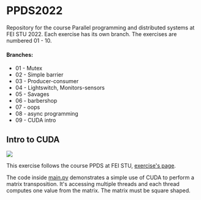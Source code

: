 # PPDS2022
Repository for the course Parallel programming and distributed systems at FEI STU 2022.
Each exercise has its own branch. The exercises are numbered 01 - 10.

#### Branches:
- 01 - Mutex
- 02 - Simple barrier
- 03 - Producer-consumer
- 04 - Lightswitch, Monitors-sensors
- 05 - Savages
- 06 - barbershop
- 07 - oops
- 08 - async programming
- 09 - CUDA intro

## Intro to CUDA

![](../../../../../AppData/Local/Temp/1_Z_vXwV0SPudOAdlZnoAkWA.png)

This exercise follows the course PPDS at FEI STU,
[exercise's page](https://uim.fei.stuba.sk/i-ppds/9-cvicenie-cuda-pomocou-numba/).

The code inside [main.py](main.py) demonstrates a simple use of CUDA to
perform a matrix transposition. It's accessing multiple threads and each 
thread computes one value from the matrix. The matrix must be square shaped.  
